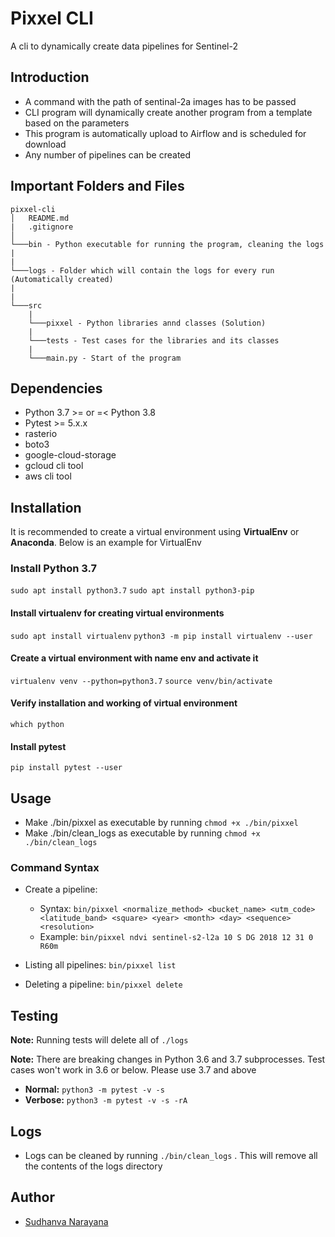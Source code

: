 # Pixxel CLI

A cli to dynamically create data pipelines for Sentinel-2

## Introduction

* A command with the path of sentinal-2a images has to be passed
* CLI program will dynamically create another program from a template based on the parameters
* This program is automatically upload to Airflow and is scheduled for download
* Any number of pipelines can be created

## Important Folders and Files

```
pixxel-cli
│   README.md
|   .gitignore
│
└───bin - Python executable for running the program, cleaning the logs
|
|
└───logs - Folder which will contain the logs for every run (Automatically created)
|
|
└───src
    |
    └───pixxel - Python libraries annd classes (Solution)
    |
    └───tests - Test cases for the libraries and its classes
    |
    └───main.py - Start of the program
```

## Dependencies

- Python 3.7 >= or =< Python 3.8
- Pytest >= 5.x.x
- rasterio
- boto3
- google-cloud-storage
- gcloud cli tool
- aws cli tool

## Installation

It is recommended to create a virtual environment using **VirtualEnv** or **Anaconda**. Below is an example for VirtualEnv

### Install Python 3.7

```sudo apt install python3.7```
```sudo apt install python3-pip```

#### Install virtualenv for creating virtual environments

```sudo apt install virtualenv```
```python3 -m pip install virtualenv --user```

#### Create a virtual environment with name **env** and activate it

```virtualenv venv --python=python3.7```
```source venv/bin/activate```

#### Verify installation and working of virtual environment

```which python```

#### Install pytest

```pip install pytest --user```

## Usage

- Make ./bin/pixxel as executable by running ```chmod +x ./bin/pixxel```
- Make ./bin/clean_logs as executable by running ```chmod +x ./bin/clean_logs```

### Command Syntax

- Create a pipeline: 
  - Syntax: ```bin/pixxel <normalize_method> <bucket_name> <utm_code> <latitude_band> <square> <year> <month> <day> <sequence> <resolution>```
  - Example: ```bin/pixxel ndvi sentinel-s2-l2a 10 S DG 2018 12 31 0 R60m```

- Listing all pipelines: ```bin/pixxel list```
- Deleting a pipeline: ```bin/pixxel delete```

## Testing

**Note:** Running tests will delete all of ```./logs```

**Note:** There are breaking changes in Python 3.6 and 3.7 subprocesses. Test cases won't work in 3.6 or below. Please use 3.7 and above

- **Normal:** ```python3 -m pytest -v -s```
- **Verbose:** ```python3 -m pytest -v -s -rA```

## Logs

- Logs can be cleaned by running ```./bin/clean_logs``` . This will remove all the contents of the logs directory
  
## Author

- [Sudhanva Narayana](https://sudhanva.me)